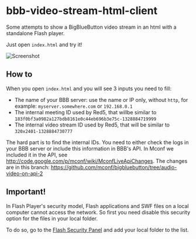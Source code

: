 # bbb-video-stream-html-client

Some attempts to show a BigBlueButton video stream in an html with a standalone Flash player.

Just open `index.html` and try it!

![Screenshot](https://raw.github.com/daronco/bbb-video-stream-html-client/screenshot.png)

## How to

When you open `index.html` and you will see 3 inputs you need to fill:
* The name of your BBB server: use the name or IP only, without `http`, for example: `myserver.somewhere.com` or `192.168.0.1`
* The internal meeting ID used by Red5, that willbe similar to `183f0bf3a0982a127bdb8161e0c44eb696b3e75c-1328884719999`
* The internal video stream ID used by Red5, that will be similar to `320x2401-1328884730777`

The hard part is to find the internal IDs.
You need to either check the logs in your BBB server or include this
information in BBB's API.
In Mconf we included it in the API, see
http://code.google.com/p/mconf/wiki/MconfLiveApiChanges.
The changes are in this branch: https://github.com/mconf/bigbluebutton/tree/audio-video-on-api-2

## Important!

In Flash Player's security model, Flash applications and SWF files on a local computer cannot access the network.
So first you need disable this security option for the files in your local folder.

To do so, go to the [Flash Security Panel](http://www.macromedia.com/support/documentation/en/flashplayer/help/settings_manager04.html) and add your local folder to the list.
